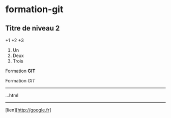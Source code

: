 # formation-git

## Titre de niveau 2

+1
+2
+3

1. Un
2. Deux
3. Trois

Formation **GIT**

Formation *GIT*

---

...html
<!DOCTYPE html>
<html>
<head>
	<title></title>
</head>
<body>

</body>
</html>

---

[lien][http://google.fr]